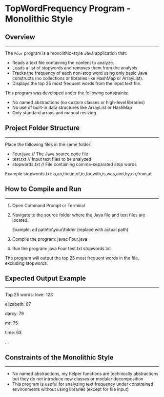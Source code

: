 # TopWordFrequency Program - Monolithic Style

## Overview
--------
The `Four` program is a monolithic-style Java application that:

- Reads a text file containing the content to analyze.
- Loads a list of stopwords and removes them from the analysis.
- Tracks the frequency of each non-stop word using only basic Java constructs (no collections or libraries like HashMap or ArrayList).
- Displays the top 25 most frequent words from the input text file.

This program was developed under the following constraints:
- No named abstractions (no custom classes or high-level libraries)
- No use of built-in data structures like ArrayList or HashMap
- Only standard arrays and manual resizing

## Project Folder Structure
------------------------
Place the following files in the same folder:

- Four.java           // The Java source code file
- test.txt            // Input text files to be analyzed
- stopwords.txt       // File containing comma-separated stop words

Example stopwords.txt:
a,an,the,in,of,to,for,with,is,was,and,by,on,from,at

## How to Compile and Run
-----------------------

1. Open Command Prompt or Terminal

2. Navigate to the source folder where the Java file and text files are located.

   Example:
   cd path\to\your\folder
   (replace with actual path)

3. Compile the program:
   javac Four.java

4. Run the program:
   java Four test.txt stopwords.txt

The program will output the top 25 most frequent words in the file, excluding stopwords.

## Expected Output Example
------------------------
Top 25 words:
love: 123

elizabeth: 87

darcy: 79

mr: 75

time: 63

...

## Constraints of the Monolithic Style
-----
- No named abstractions, my helper functions are technically abstractions but they do not introduce new classes or modular decomposition
- This program is useful for analyzing text frequency under constrained environments without using libraries (except for file input)
